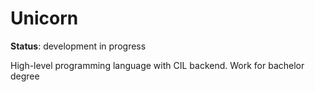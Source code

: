 # Unicorn

**Status**: development in progress

High-level programming language with CIL backend. Work for bachelor degree

